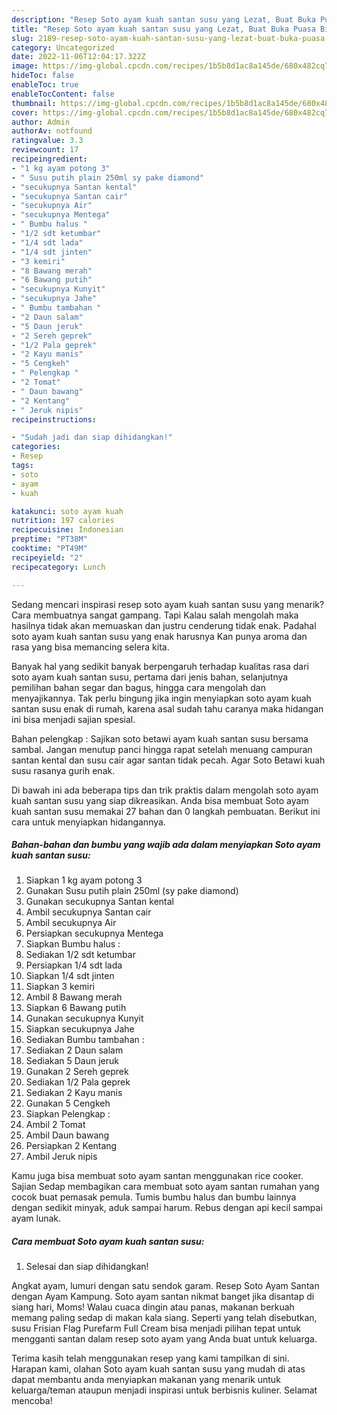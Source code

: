 ```yaml
---
description: "Resep Soto ayam kuah santan susu yang Lezat, Buat Buka Puasa Bisa Manjain Lidah"
title: "Resep Soto ayam kuah santan susu yang Lezat, Buat Buka Puasa Bisa Manjain Lidah"
slug: 2189-resep-soto-ayam-kuah-santan-susu-yang-lezat-buat-buka-puasa-bisa-manjain-lidah
category: Uncategorized
date: 2022-11-06T12:04:17.322Z
image: https://img-global.cpcdn.com/recipes/1b5b8d1ac8a145de/680x482cq70/soto-ayam-kuah-santan-susu-foto-resep-utama.jpg
hideToc: false
enableToc: true
enableTocContent: false
thumbnail: https://img-global.cpcdn.com/recipes/1b5b8d1ac8a145de/680x482cq70/soto-ayam-kuah-santan-susu-foto-resep-utama.jpg
cover: https://img-global.cpcdn.com/recipes/1b5b8d1ac8a145de/680x482cq70/soto-ayam-kuah-santan-susu-foto-resep-utama.jpg
author: Admin
authorAv: notfound
ratingvalue: 3.3
reviewcount: 17
recipeingredient:
- "1 kg ayam potong 3"
- " Susu putih plain 250ml sy pake diamond"
- "secukupnya Santan kental"
- "secukupnya Santan cair"
- "secukupnya Air"
- "secukupnya Mentega"
- " Bumbu halus "
- "1/2 sdt ketumbar"
- "1/4 sdt lada"
- "1/4 sdt jinten"
- "3 kemiri"
- "8 Bawang merah"
- "6 Bawang putih"
- "secukupnya Kunyit"
- "secukupnya Jahe"
- " Bumbu tambahan "
- "2 Daun salam"
- "5 Daun jeruk"
- "2 Sereh geprek"
- "1/2 Pala geprek"
- "2 Kayu manis"
- "5 Cengkeh"
- " Pelengkap "
- "2 Tomat"
- " Daun bawang"
- "2 Kentang"
- " Jeruk nipis"
recipeinstructions:

- "Sudah jadi dan siap dihidangkan!"
categories:
- Resep
tags:
- soto
- ayam
- kuah

katakunci: soto ayam kuah 
nutrition: 197 calories
recipecuisine: Indonesian
preptime: "PT38M"
cooktime: "PT49M"
recipeyield: "2"
recipecategory: Lunch

---
```



Sedang mencari inspirasi resep soto ayam kuah santan susu yang menarik? Cara membuatnya sangat gampang. Tapi Kalau salah mengolah maka hasilnya tidak akan memuaskan dan justru cenderung tidak enak. Padahal soto ayam kuah santan susu yang enak harusnya Kan punya aroma dan rasa yang bisa memancing selera kita.


Banyak hal yang sedikit banyak berpengaruh terhadap kualitas rasa dari soto ayam kuah santan susu, pertama dari jenis bahan, selanjutnya pemilihan bahan segar dan bagus, hingga cara mengolah dan menyajikannya. Tak perlu bingung jika ingin menyiapkan soto ayam kuah santan susu enak di rumah, karena asal sudah tahu caranya maka hidangan ini bisa menjadi sajian spesial.

Bahan pelengkap : Sajikan soto betawi ayam kuah santan susu bersama sambal. Jangan menutup panci hingga rapat setelah menuang campuran santan kental dan susu cair agar santan tidak pecah. Agar Soto Betawi kuah susu rasanya gurih enak.


Di bawah ini ada beberapa tips dan trik praktis dalam mengolah soto ayam kuah santan susu yang siap dikreasikan. Anda bisa membuat Soto ayam kuah santan susu memakai 27 bahan dan 0 langkah pembuatan. Berikut ini cara untuk menyiapkan hidangannya.

<!--inarticleads1-->

##### Bahan-bahan dan bumbu yang wajib ada dalam menyiapkan Soto ayam kuah santan susu:

1. Siapkan 1 kg ayam potong 3
1. Gunakan  Susu putih plain 250ml (sy pake diamond)
1. Gunakan secukupnya Santan kental
1. Ambil secukupnya Santan cair
1. Ambil secukupnya Air
1. Persiapkan secukupnya Mentega
1. Siapkan  Bumbu halus :
1. Sediakan 1/2 sdt ketumbar
1. Persiapkan 1/4 sdt lada
1. Siapkan 1/4 sdt jinten
1. Siapkan 3 kemiri
1. Ambil 8 Bawang merah
1. Siapkan 6 Bawang putih
1. Gunakan secukupnya Kunyit
1. Siapkan secukupnya Jahe
1. Sediakan  Bumbu tambahan :
1. Sediakan 2 Daun salam
1. Sediakan 5 Daun jeruk
1. Gunakan 2 Sereh geprek
1. Sediakan 1/2 Pala geprek
1. Sediakan 2 Kayu manis
1. Gunakan 5 Cengkeh
1. Siapkan  Pelengkap :
1. Ambil 2 Tomat
1. Ambil  Daun bawang
1. Persiapkan 2 Kentang
1. Ambil  Jeruk nipis


Kamu juga bisa membuat soto ayam santan menggunakan rice cooker. Sajian Sedap membagikan cara membuat soto ayam santan rumahan yang cocok buat pemasak pemula. Tumis bumbu halus dan bumbu lainnya dengan sedikit minyak, aduk sampai harum. Rebus dengan api kecil sampai ayam lunak. 

<!--inarticleads2-->

##### Cara membuat Soto ayam kuah santan susu:


1. Selesai dan siap dihidangkan!

Angkat ayam, lumuri dengan satu sendok garam. Resep Soto Ayam Santan dengan Ayam Kampung. Soto ayam santan nikmat banget jika disantap di siang hari, Moms! Walau cuaca dingin atau panas, makanan berkuah memang paling sedap di makan kala siang. Seperti yang telah disebutkan, susu Frisian Flag Purefarm Full Cream bisa menjadi pilihan tepat untuk mengganti santan dalam resep soto ayam yang Anda buat untuk keluarga. 

Terima kasih telah menggunakan resep yang kami tampilkan di sini. Harapan kami, olahan Soto ayam kuah santan susu yang mudah di atas dapat membantu anda menyiapkan makanan yang menarik untuk keluarga/teman ataupun menjadi inspirasi untuk berbisnis kuliner. Selamat mencoba!
